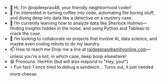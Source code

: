 - 👋 Hi, I’m @rajdeeprao48, your friendly neighborhood coder!
- 👀 I’m interested in turning coffee into code, automating the boring stuff, and diving deep into data like a detective on a mystery case.
- 🌱 I’m currently learning how to analyze data like Sherlock Holmes—finding insights hidden in the noise, and using Python and Tableau to crack the case.
- 💞️ I’m looking to collaborate on projects that involve AI, data science, and maybe even coding robots to do my laundry.
- 📫 How to reach me Drop me a line at rajdeeprao@amityonline.com—unless you're a bot, in which case, beep boop elsewhere!
- 😄 Pronouns: He/Him (but will also respond to "Hey, you!")
- ⚡ Fun fact: I once tried to debug a sandwich... Turns out, it just needed more cheese.

<!---
rajdeeprao48/rajdeeprao48 is a ✨ special ✨ repository because its `README.md` (this file) appears on your GitHub profile.
You can click the Preview link to take a look at your changes.
--->
